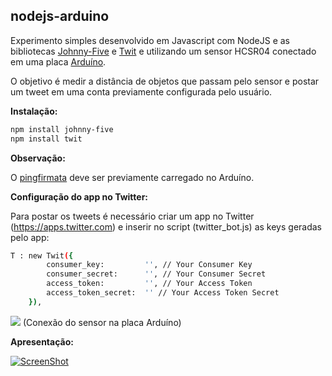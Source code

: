 ## nodejs-arduino

Experimento simples desenvolvido em Javascript com NodeJS e as bibliotecas <a href="http://johnny-five.io/">Johnny-Five</a> e <a href="https://github.com/ttezel/twit">Twit</a> e utilizando um sensor HCSR04 conectado em uma placa <a href="https://www.arduino.cc/">Arduíno</a>.

O objetivo é medir a distância de objetos que passam pelo sensor e postar um tweet em uma conta previamente configurada pelo usuário.



__Instalação:__

```bash
npm install johnny-five
npm install twit
```


__Observação:__

O <a href="https://gist.githubusercontent.com/rwaldron/0519fcd5c48bfe43b827/raw/f17fb09b92ed04722953823d9416649ff380c35b/PingFirmata.ino">pingfirmata</a> deve ser previamente carregado no Arduíno.



__Configuração do app no Twitter:__

Para postar os tweets é necessário criar um app no Twitter (https://apps.twitter.com) e inserir no script (twitter_bot.js) as keys geradas pelo app:

```bash
T : new Twit({
	    consumer_key:         '', // Your Consumer Key
	    consumer_secret:      '', // Your Consumer Secret
	    access_token:         '', // Your Access Token
	    access_token_secret:  '' // Your Access Token Secret
	}),
```



<img src="http://johnny-five.io/img/breadboard/proximity-hcsr04.png" />
(Conexão do sensor na placa Arduíno)



__Apresentação:__

[![ScreenShot](https://pbs.twimg.com/ext_tw_video_thumb/759495709569744896/pu/img/KHBcbQnnLohI6NFX.jpg)](https://twitter.com/cassiosvaldo/status/759496162248388608)
